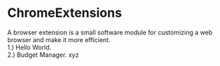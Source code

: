 # ChromeExtensions
A browser extension is a small software module for customizing a web browser and make it more efficient.<br>
1.) Hello World. <br>
2.) Budget Manager.
xyz
